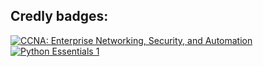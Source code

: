 ## Credly badges:

[![CCNA: Enterprise Networking, Security, and Automation](https://images.credly.com/size/120x120/images/0a6d331e-8abf-4272-a949-33f754569a76/CCNAENSA__1_.png)](https://www.credly.com/badges/77acbd4f-016f-4b37-bfdb-5d98a8817862/public_url)
[![Python Essentials 1](https://images.credly.com/size/120x120/images/68c0b94d-f6ac-40b1-a0e0-921439eb092e/image.png)](https://www.credly.com/badges/0a6bc49d-c2ac-4d3a-82e1-85dc82e1c5eb/public_url)
